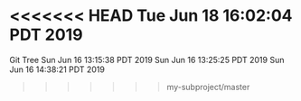 <<<<<<< HEAD
Tue Jun 18 16:02:04 PDT 2019
=======
Git Tree
Sun Jun 16 13:15:38 PDT 2019
Sun Jun 16 13:25:25 PDT 2019
Sun Jun 16 14:38:21 PDT 2019
>>>>>>> my-subproject/master
